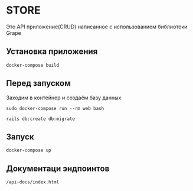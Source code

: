 # STORE

Это API приложение(CRUD) написанное с использованием библиотеки Grape

## Установка приложения
`docker-compose build`

## Перед запуском
Заходим в контейнер и создаём базу данных

`sudo docker-compose run --rm web bash`

`rails db:create db:migrate`

## Запуск
`docker-compose up`

## Документаци эндпоинтов
`/api-docs/index.html`
